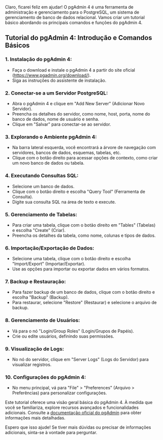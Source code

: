 Claro, ficarei feliz em ajudar! O pgAdmin 4 é uma ferramenta de administração e gerenciamento para o PostgreSQL, um sistema de gerenciamento de banco de dados relacional. Vamos criar um tutorial básico abordando os principais comandos e funções do pgAdmin 4.

## Tutorial do pgAdmin 4: Introdução e Comandos Básicos

### 1. **Instalação do pgAdmin 4:**
   - Faça o download e instale o pgAdmin 4 a partir do site oficial (https://www.pgadmin.org/download/).
   - Siga as instruções do assistente de instalação.

### 2. **Conectar-se a um Servidor PostgreSQL:**
   - Abra o pgAdmin 4 e clique em "Add New Server" (Adicionar Novo Servidor).
   - Preencha os detalhes do servidor, como nome, host, porta, nome do banco de dados, nome de usuário e senha.
   - Clique em "Salvar" para conectar-se ao servidor.

### 3. **Explorando o Ambiente pgAdmin 4:**
   - Na barra lateral esquerda, você encontrará a árvore de navegação com servidores, bancos de dados, esquemas, tabelas, etc.
   - Clique com o botão direito para acessar opções de contexto, como criar um novo banco de dados ou tabela.

### 4. **Executando Consultas SQL:**
   - Selecione um banco de dados.
   - Clique com o botão direito e escolha "Query Tool" (Ferramenta de Consulta).
   - Digite sua consulta SQL na área de texto e execute.

### 5. **Gerenciamento de Tabelas:**
   - Para criar uma tabela, clique com o botão direito em "Tables" (Tabelas) e escolha "Create" (Criar).
   - Preencha os detalhes da tabela, como nome, colunas e tipos de dados.

### 6. **Importação/Exportação de Dados:**
   - Selecione uma tabela, clique com o botão direito e escolha "Import/Export" (Importar/Exportar).
   - Use as opções para importar ou exportar dados em vários formatos.

### 7. **Backup e Restauração:**
   - Para fazer backup de um banco de dados, clique com o botão direito e escolha "Backup" (Backup).
   - Para restaurar, selecione "Restore" (Restaurar) e selecione o arquivo de backup.

### 8. **Gerenciamento de Usuários:**
   - Vá para o nó "Login/Group Roles" (Login/Grupos de Papéis).
   - Crie ou edite usuários, definindo suas permissões.

### 9. **Visualização de Logs:**
   - No nó do servidor, clique em "Server Logs" (Logs do Servidor) para visualizar registros.

### 10. **Configurações do pgAdmin 4:**
   - No menu principal, vá para "File" > "Preferences" (Arquivo > Preferências) para personalizar configurações.

Este tutorial oferece uma visão geral básica do pgAdmin 4. À medida que você se familiariza, explore recursos avançados e funcionalidades adicionais. Consulte a [documentação oficial do pgAdmin](https://www.pgadmin.org/docs/) para obter informações mais detalhadas.

Espero que isso ajude! Se tiver mais dúvidas ou precisar de informações adicionais, sinta-se à vontade para perguntar.